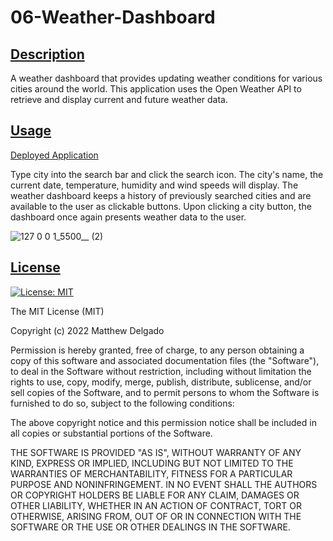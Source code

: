 # 06-Weather-Dashboard

## <ins>Description
A weather dashboard that provides updating weather conditions for various cities around the world. This application uses the Open Weather API to retrieve and display current and future weather data.

## <ins>Usage
[Deployed Application](https://delgamatt.github.io/06-Weather-Dashboard/)

Type city into the search bar and click the search icon. The city's name, the current date, temperature, humidity and wind speeds will display. The weather dashboard keeps a history of previously searched cities and are available to the user as clickable buttons. Upon clicking a city button, the dashboard once again presents weather data to the user.

![127 0 0 1_5500__ (2)](https://user-images.githubusercontent.com/115049801/209421498-1296d5ee-ba96-4844-9f56-6049af0fadb2.png)
## <ins>License
[![License: MIT](https://img.shields.io/badge/License-MIT-yellow.svg)](https://opensource.org/licenses/MIT)

The MIT License (MIT)

Copyright (c) 2022 Matthew Delgado

Permission is hereby granted, free of charge, to any person obtaining a copy of this software and associated documentation files (the "Software"), to deal in the Software without restriction, including without limitation the rights to use, copy, modify, merge, publish, distribute, sublicense, and/or sell copies of the Software, and to permit persons to whom the Software is furnished to do so, subject to the following conditions:

The above copyright notice and this permission notice shall be included in all copies or substantial portions of the Software.

THE SOFTWARE IS PROVIDED "AS IS", WITHOUT WARRANTY OF ANY KIND, EXPRESS OR IMPLIED, INCLUDING BUT NOT LIMITED TO THE WARRANTIES OF MERCHANTABILITY, FITNESS FOR A PARTICULAR PURPOSE AND NONINFRINGEMENT. IN NO EVENT SHALL THE AUTHORS OR COPYRIGHT HOLDERS BE LIABLE FOR ANY CLAIM, DAMAGES OR OTHER LIABILITY, WHETHER IN AN ACTION OF CONTRACT, TORT OR OTHERWISE, ARISING FROM, OUT OF OR IN CONNECTION WITH THE SOFTWARE OR THE USE OR OTHER DEALINGS IN THE SOFTWARE.